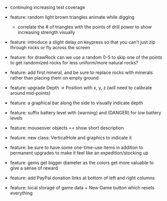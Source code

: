 * continuing increasing test coverage

* feature: random light brown triangles animate while digging
    * correlate the # of triangles with the points of drill power to show increasing strength visually
* feature: introduce a slight delay on keypress so that you can't just zip through rocks or fly across the screen
* feature: for drawRock can we use a random 0-5 to skip one of the points to get randomized rocks for less uniform/more natural rocks?
* feature: add first mineral, and be sure to replace rocks with minerals rather than placing them on empty ground
* feature: upgrade Depth -> Position with x, y, z (will need to calibrate around mid-points)
* feature: a graphical bar along the side to visually indicate depth
* feature: suffix battery level with (warning) and (DANGER) for low battery levels
* feature: mouseover objects == show short description
* feature: new class: VerticalHole and graphics to indicate it
* feature: be sure to have some one-time-use items in addition to permanent upgrades to make it feel like an expedition/stocking up
* feature: gems get bigger diameter as the colors get more valuable to give a sense of reward

* feature: add PayPal donation links at bottom of left and right columns
* feature: local storage of game data + New Game button which resets everything